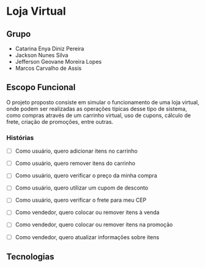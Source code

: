 # Loja Virtual

## Grupo
- Catarina Enya Diniz Pereira
- Jackson Nunes Silva
- Jefferson Geovane Moreira Lopes
- Marcos Carvalho de Assis

## Escopo Funcional

O projeto proposto consiste em simular o funcionamento de uma loja virtual, onde podem ser realizadas as operações típicas desse tipo de sistema, como compras através de um carrinho virtual, uso de cupons, cálculo de frete, criação de promoções, entre outras. 


### Histórias
- [ ] Como usuário, quero adicionar itens no carrinho
- [ ] Como usuário, quero remover itens do carrinho
- [ ] Como usuário, quero verificar o preço da minha compra
- [ ] Como usuário, quero utilizar um cupom de desconto
- [ ] Como usuário, quero verificar o frete para meu CEP
- [ ] Como vendedor, quero colocar ou remover itens à venda
- [ ] Como vendedor, quero colocar ou remover itens na promoção
- [ ] Como vendedor, quero atualizar informações sobre itens


## Tecnologias
